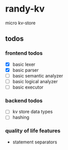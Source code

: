 # randy-kv 
micro kv-store 

## todos 
### frontend todos 
- [X] basic lexer 
- [X] basic parser 
- [ ] basic semantic analyzer 
- [ ] basic logical analyzer 
- [ ] basic executor 

### backend todos  
- [ ] kv store data types 
- [ ] hashing   

### quality of life features 
- statement separators 